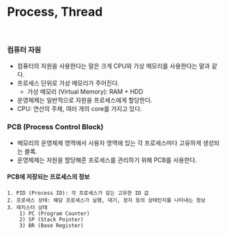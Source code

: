 # Process, Thread
<br/>

### 컴퓨터 자원
- 컴퓨터의 자원을 사용한다는 말은 크게 CPU와 가상 메모리를 사용한다는 말과 같다.
- 프로세스 단위로 가상 메모리가 주어진다.
    - 가상 메모리 (Virtual Memory): RAM + HDD
- 운영체제는 일반적으로 자원을 프로세스에게 할당한다.
- CPU: 연산의 주체, 여러 개의 core를 가지고 있다.

### PCB (Process Control Block)
- 메모리의 운영체제 영역에서 사용자 영역에 있는 각 프로세스마다 고유하게 생성되는 블록.
- 운영체제는 자원을 할당해준 프로세스를 관리하기 위해 PCB를 사용한다.
#### PCB에 저장되는 프로세스의 정보
    1. PID (Process ID): 각 프로세스가 갖는 고유한 ID 값
    2. 프로세스 상태: 해당 프로세스가 실행, 대기, 정지 등의 상태인지를 나타내는 정보
    3. 레지스터 상태
        1) PC (Program Counter)
        2) SP (Stack Pointer)
        3) BR (Base Register)
